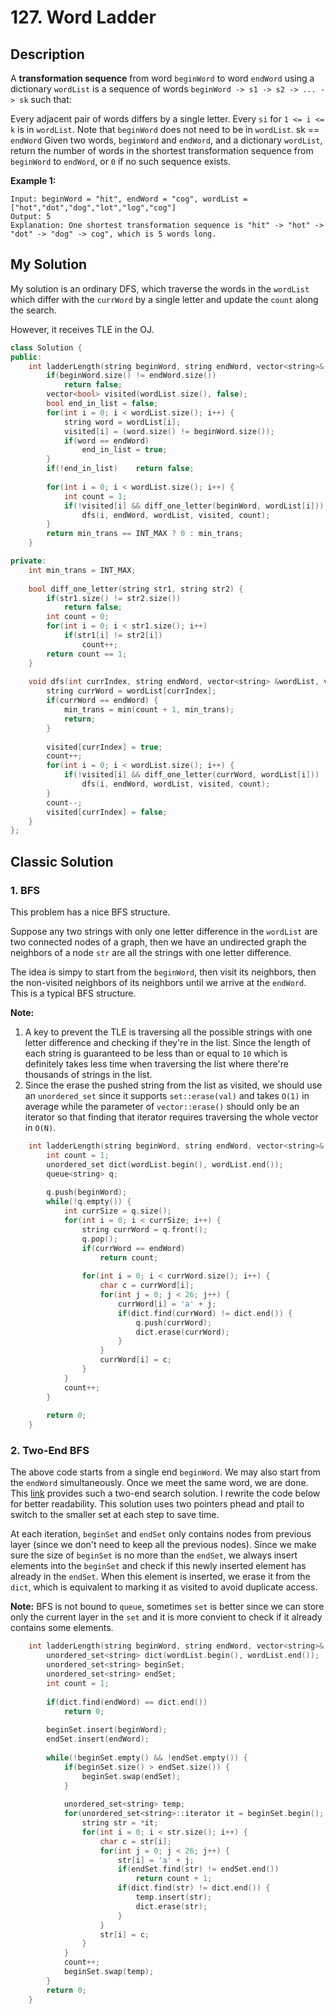 # 127. Word Ladder
## Description
A **transformation sequence** from word `beginWord` to word `endWord` using a dictionary `wordList` is a sequence of words `beginWord -> s1 -> s2 -> ... -> sk` such that:

Every adjacent pair of words differs by a single letter.
Every `si` for `1 <= i <= k` is in `wordList`. Note that `beginWord` does not need to be in `wordList`.
sk == `endWord`
Given two words, `beginWord` and `endWord`, and a dictionary `wordList`, return the number of words in the shortest transformation sequence from `beginWord` to `endWord`, or `0` if no such sequence exists.

**Example 1:**
```
Input: beginWord = "hit", endWord = "cog", wordList = ["hot","dot","dog","lot","log","cog"]
Output: 5
Explanation: One shortest transformation sequence is "hit" -> "hot" -> "dot" -> "dog" -> cog", which is 5 words long.
```

## My Solution
My solution is an ordinary DFS, which traverse the words in the `wordList` which differ with the `currWord` by a single letter and update the `count` along the search.

However, it receives TLE in the OJ.
```C++
class Solution {
public:
    int ladderLength(string beginWord, string endWord, vector<string>& wordList) {
        if(beginWord.size() != endWord.size())
            return false;
        vector<bool> visited(wordList.size(), false);
        bool end_in_list = false;
        for(int i = 0; i < wordList.size(); i++) {
            string word = wordList[i];
            visited[i] = (word.size() != beginWord.size());
            if(word == endWord)
                end_in_list = true;
        }
        if(!end_in_list)    return false;
        
        for(int i = 0; i < wordList.size(); i++) {
            int count = 1;
            if(!visited[i] && diff_one_letter(beginWord, wordList[i]))
                dfs(i, endWord, wordList, visited, count);
        }
        return min_trans == INT_MAX ? 0 : min_trans;        
    }

private:
    int min_trans = INT_MAX;
    
    bool diff_one_letter(string str1, string str2) {
        if(str1.size() != str2.size())
            return false;
        int count = 0;
        for(int i = 0; i < str1.size(); i++)
            if(str1[i] != str2[i])
                count++;
        return count == 1;
    }
    
    void dfs(int currIndex, string endWord, vector<string> &wordList, vector<bool> &visited, int& count) {
        string currWord = wordList[currIndex];
        if(currWord == endWord) {
            min_trans = min(count + 1, min_trans);
            return;
        }
        
        visited[currIndex] = true;
        count++;
        for(int i = 0; i < wordList.size(); i++) {
            if(!visited[i] && diff_one_letter(currWord, wordList[i]))
                dfs(i, endWord, wordList, visited, count);
        }
        count--;
        visited[currIndex] = false;
    }
};
```

## Classic Solution
### 1. BFS
This problem has a nice BFS structure.

Suppose any two strings with only one letter difference in the `wordList` are two connected nodes of a graph, then we have an undirected graph the neighbors of a node `str` are all the strings with one letter difference.

The idea is simpy to start from the `beginWord`, then visit its neighbors, then the non-visited neighbors of its neighbors until we arrive at the `endWord`. This is a typical BFS structure.

**Note:** 
1. A key to prevent the TLE is traversing all the possible strings with one letter difference and checking if they're in the list. Since the length of each string is guaranteed to be less than or equal to `10` which is definitely takes less time when traversing the list where there're thousands of strings in the list.
2. Since the erase the pushed string from the list as visited, we should use an `unordered_set` since it supports `set::erase(val)` and takes `O(1)` in average while the parameter of `vector::erase()` should only be an iterator so that finding that iterator requires traversing the whole vector in `O(N)`.

```C++
    int ladderLength(string beginWord, string endWord, vector<string>& wordList) {
        int count = 1;
        unordered_set dict(wordList.begin(), wordList.end());        
        queue<string> q;
        
        q.push(beginWord);
        while(!q.empty()) {
            int currSize = q.size();
            for(int i = 0; i < currSize; i++) {
                string currWord = q.front();
                q.pop();
                if(currWord == endWord)
                    return count;
                
                for(int i = 0; i < currWord.size(); i++) {
                    char c = currWord[i];
                    for(int j = 0; j < 26; j++) {
                        currWord[i] = 'a' + j;
                        if(dict.find(currWord) != dict.end()) {
                            q.push(currWord);
                            dict.erase(currWord);
                        }
                    }
                    currWord[i] = c;
                }
            }
            count++;
        }
        
        return 0;
    }
```
### 2. Two-End BFS
The above code starts from a single end `beginWord`. We may also start from the `endWord` simultaneously. Once we meet the same word, we are done. This [link](https://leetcode.com/problems/word-ladder/discuss/40711/Two-end-BFS-in-Java-31ms.) provides such a two-end search solution. I rewrite the code below for better readability. This solution uses two pointers phead and ptail to switch to the smaller set at each step to save time.

At each iteration, `beginSet` and `endSet` only contains nodes from previous layer (since we don't need to keep all the previous nodes). Since we make sure the size of `beginSet` is no more than the `endSet`, we always insert elements into the `beginSet` and check if this newly inserted element has already in the `endSet`. When this element is inserted, we erase it from the `dict`, which is equivalent to marking it as visited to avoid duplicate access.

**Note:** BFS is not bound to `queue`, sometimes `set` is better since we can store only the current layer in the `set` and it is more convient to check if it already contains some elements.

```C++
    int ladderLength(string beginWord, string endWord, vector<string>& wordList) {
        unordered_set<string> dict(wordList.begin(), wordList.end());
        unordered_set<string> beginSet;
        unordered_set<string> endSet;
        int count = 1;
        
        if(dict.find(endWord) == dict.end())
            return 0;
        
        beginSet.insert(beginWord);
        endSet.insert(endWord);
        
        while(!beginSet.empty() && !endSet.empty()) {
            if(beginSet.size() > endSet.size()) {
                beginSet.swap(endSet);
            }
            
            unordered_set<string> temp;
            for(unordered_set<string>::iterator it = beginSet.begin(); it != beginSet.end(); it++) {
                string str = *it;
                for(int i = 0; i < str.size(); i++) {
                    char c = str[i];
                    for(int j = 0; j < 26; j++) {
                        str[i] = 'a' + j;
                        if(endSet.find(str) != endSet.end())
                            return count + 1;
                        if(dict.find(str) != dict.end()) {
                            temp.insert(str);
                            dict.erase(str);
                        }
                    }
                    str[i] = c;
                }
            }
            count++;
            beginSet.swap(temp);
        }
        return 0;
    }
```